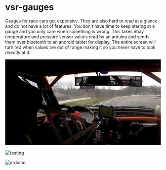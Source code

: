 # vsr-gauges

Gauges for race cars get expensive.  They are also hard to read at a glance and do not have a lot of features.  You don't have time to keep staring at a gauge and you only care when something is wrong.  This takes ebay temperature and pressure sensor values read by an arduino and sends them over bluetooth to an android tablet for display.  The entire screen will turn red when values are out of range making it so you never have to look directly at it.

![In Car](img/incar.png)

![testing](img/prototype.png)

![arduino](img/board.png)